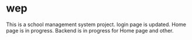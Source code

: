 # wep
This is a school management system project.
login page is updated.
Home page is in progress.
Backend is in progress for Home page and other.
